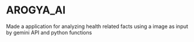 # AROGYA_AI
Made a application for analyzing health related facts using a image as input by gemini API and python functions 







